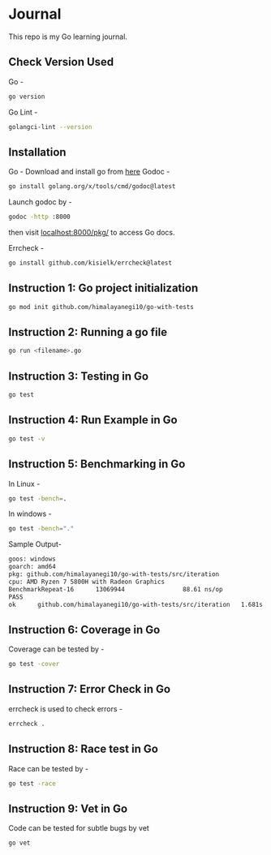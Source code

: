 # Journal
This repo is my Go learning journal.

## Check Version Used
Go - 
```bash
go version
```

Go Lint -
```bash
golangci-lint --version
```

## Installation
Go - Download and install go from [here](https://go.dev/doc/install)
Godoc - 
```bash
go install golang.org/x/tools/cmd/godoc@latest
```
Launch godoc by -
```bash
godoc -http :8000
```
then visit [localhost:8000/pkg/](http://localhost:8000/pkg/) to access Go docs.

Errcheck -
```bash
go install github.com/kisielk/errcheck@latest
```

## Instruction 1: Go project initialization

```bash
go mod init github.com/himalayanegi10/go-with-tests
```


## Instruction 2: Running a go file

```bash
go run <filename>.go
```

## Instruction 3: Testing in Go
```bash
go test
```

## Instruction 4: Run Example in Go

```bash
go test -v
```

## Instruction 5: Benchmarking in Go

In Linux -
```bash
go test -bench=.
```

In windows -
```bash
go test -bench="."
```

Sample Output-
```bash
goos: windows
goarch: amd64
pkg: github.com/himalayanegi10/go-with-tests/src/iteration
cpu: AMD Ryzen 7 5800H with Radeon Graphics
BenchmarkRepeat-16      13069944                88.61 ns/op
PASS
ok      github.com/himalayanegi10/go-with-tests/src/iteration   1.681s
```

## Instruction 6: Coverage in Go

Coverage can be tested by - 
```bash
go test -cover
```

## Instruction 7: Error Check in Go

errcheck is used to check errors - 
``` bash
errcheck .
```

## Instruction 8: Race test in Go

Race can be tested by -
```bash
go test -race
```

## Instruction 9: Vet in Go

Code can be tested for subtle bugs by vet
```bash
go vet
```